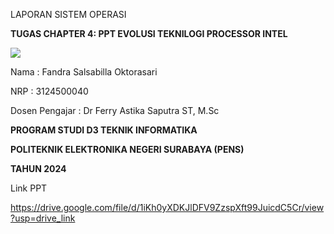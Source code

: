 ﻿LAPORAN SISTEM OPERASI

**TUGAS CHAPTER 4: PPT EVOLUSI TEKNILOGI PROCESSOR INTEL**







![](Aspose.Words.ddaf1668-9c11-4f79-8f5b-d1364650834b.001.jpeg)







Nama	: Fandra Salsabilla Oktorasari

NRP	: 3124500040

Dosen Pengajar	: Dr Ferry Astika Saputra ST, M.Sc


**PROGRAM STUDI D3 TEKNIK INFORMATIKA** 

**POLITEKNIK ELEKTRONIKA NEGERI SURABAYA (PENS)** 

**TAHUN 2024**



Link PPT

<https://drive.google.com/file/d/1iKh0yXDKJlDFV9ZzspXft99JuicdC5Cr/view?usp=drive_link> 
